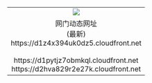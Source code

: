 ﻿<table>
  <tr></tr>
  <tr><td colspan=2 align=center><img src="https://d1z4x394uk0dz5.cloudfront.net/Up/oGate.jpg" /></td></tr>
  <tr><td colspan=2 align=center>网门动态网址<br/>(最新)
<br>https://d1z4x394uk0dz5.cloudfront.net
<br/>
<br>https://d1pytjz7obmkql.cloudfront.net
<br>https://d2hva829r2e27k.cloudfront.net
    </td>
  </tr>
</table>
